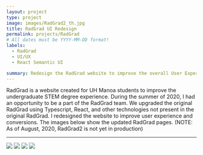 ```yaml
---
layout: project
type: project
image: images/RadGrad2_th.jpg
title: RadGrad UI Redesign 
permalink: projects/RadGrad
# All dates must be YYYY-MM-DD format!
labels:
  - RadGrad
  - UI/UX
  - React Semantic UI

summary: Redesign the RadGrad website to improve the overall User Experience
---
```


RadGrad is a website created for UH Manoa students to improve the undergraduate STEM degree experience. During the summer of 2020, I had an opportunity to be a part of the RadGrad team. We upgraded the original RadGrad using Typescript, React, and other technologies not present in the original RadGrad. I redesigned the website to improve user experience and conversions. The images below show the updated RadGrad pages. (NOTE: As of August, 2020, RadGrad2 is not yet in production)

<hr>

<img class="ui image" src="{{ site.baseurl }}/images/RadGrad1.png">

<img class="ui image" src="{{ site.baseurl }}/images/RadGrad2.png">

<img class="ui image" src="{{ site.baseurl }}/images/RadGrad3.png"> 

<img class="ui image" src="{{ site.baseurl }}/images/RadGrad4.png"> 


